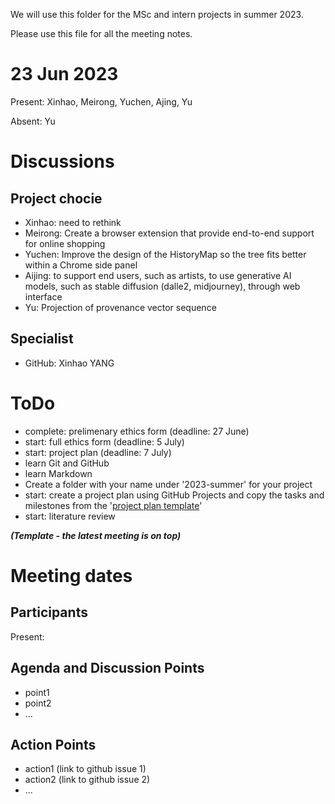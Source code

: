 We will use this folder for the MSc and intern projects in summer 2023.

Please use this file for all the meeting notes. 

# 23 Jun 2023

Present: Xinhao, Meirong, Yuchen, Ajing, Yu

Absent: Yu

# Discussions
## Project chocie
- Xinhao: need to rethink
- Meirong: Create a browser extension that provide end-to-end support for online shopping
- Yuchen: Improve the design of the HistoryMap so the tree fits better within a Chrome side panel
- Aijing: to support end users, such as artists, to use generative AI models, such as stable diffusion (dalle2, midjourney), through web interface
- Yu: Projection of provenance vector sequence


## Specialist
- GitHub: Xinhao YANG

# ToDo
- complete: prelimenary ethics form (deadline: 27 June)
- start: full ethics form (deadline: 5 July)
- start: project plan (deadline: 7 July)
- learn Git and GitHub
- learn Markdown
- Create a folder with your name under '2023-summer' for your project
- start: create a project plan using GitHub Projects and copy the tasks and milestones from the '[project plan template](https://github.com/Vis4Sense/student-projects/projects?query=is%3Aopen)'
- start: literature review

***(Template - the latest meeting is on top)***

# Meeting dates

## Participants

Present:

## Agenda and Discussion Points

- point1
- point2
- ...

## Action Points

- action1 (link to github issue 1)
- action2 (link to github issue 2)
- ...
